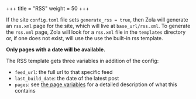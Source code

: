 +++
title = "RSS"
weight = 50
+++

If the site `config.toml` file sets `generate_rss = true`, then Zola will
generate an `rss.xml` page for the site, which will live at `base_url/rss.xml`. To
generate the `rss.xml` page, Zola will look for a `rss.xml` file in the `templates`
directory or, if one does not exist, will use the use the built-in rss template.

**Only pages with a date will be available.**

The RSS template gets three variables in addition of the config:

- `feed_url`: the full url to that specific feed
- `last_build_date`: the date of the latest post
- `pages`: see [the page variables](@/documentation/templates/pages-sections.md#page-variables) for
a detailed description of what this contains

